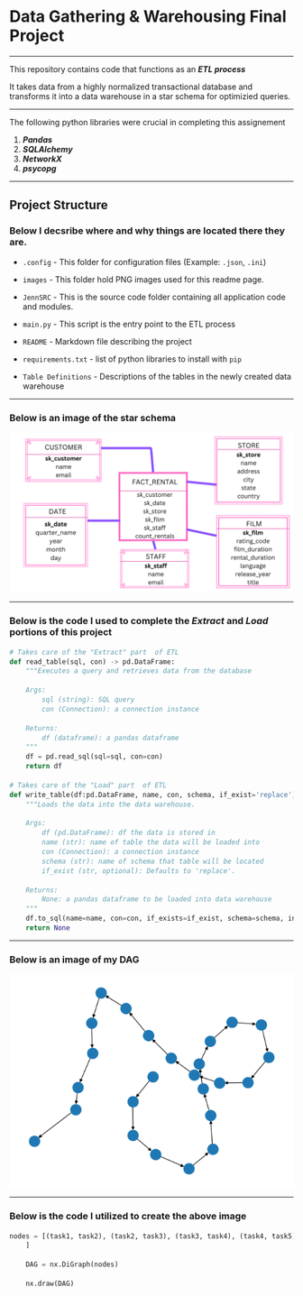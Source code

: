 # Data Gathering & Warehousing Final Project
---

This repository contains code that functions as an ***ETL process***

It takes data from a highly normalized transactional database and transforms it into a data warehouse in a star schema for optimizied queries.

---
The following python libraries were crucial in completing this assignement

1. ***Pandas***
2. ***SQLAlchemy***
3. ***NetworkX***
4. ***psycopg***

---
## Project Structure

### Below I decsribe where and why things are located there they are.
*   `.config` - This folder for configuration files (Example: `.json`, `.ini`)
*   `images` - This folder hold PNG images used for this readme page.
*   `JennSRC` - This is the source code folder containing all application code and modules.

*   `main.py` - This script is the entry point to the ETL process
*   `README` - Markdown file describing the project
*   `requirements.txt` - list of python libraries to install with `pip`
*   `Table Definitions` - Descriptions of the tables in the newly created data warehouse


---
### Below is an image of the star schema


![img](images/StarSchema.png)

---
### Below is the code I used to complete the ***Extract*** and ***Load*** portions of this project
``` python 
# Takes care of the "Extract" part  of ETL
def read_table(sql, con) -> pd.DataFrame:
    """Executes a query and retrieves data from the database

    Args:
        sql (string): SQL query
        con (Connection): a connection instance

    Returns:
        df (dataframe): a pandas dataframe
    """
    df = pd.read_sql(sql=sql, con=con)
    return df

# Takes care of the "Load" part  of ETL
def write_table(df:pd.DataFrame, name, con, schema, if_exist='replace') -> pd.DataFrame:
    """Loads the data into the data warehouse.

    Args:
        df (pd.DataFrame): df the data is stored in
        name (str): name of table the data will be loaded into
        con (Connection): a connection instance
        schema (str): name of schema that table will be located
        if_exist (str, optional): Defaults to 'replace'.

    Returns:
        None: a pandas dataframe to be loaded into data warehouse
    """
    df.to_sql(name=name, con=con, if_exists=if_exist, schema=schema, index=False, method='multi')
    return None
```
---

### Below is an image of my DAG

![img](images/DAG.png)

---
### Below is the code I utilized to create the above image

``` python 
nodes = [(task1, task2), (task2, task3), (task3, task4), (task4, task5), (task5, task6), (task6, task7), (task7, task8), (task8, task9), (task9, task10), (task10, task11), (task11, task12), (task12, task13),(task13, task14), (task14, task15), (task15, task16), (task16, task17), (task17, task18), (task18, task19), (task19, task20), (task20, task21), (task21, task22), (task22, task23), (task23, task24),(task24, task25)             
    ]
    
    DAG = nx.DiGraph(nodes)
   
    nx.draw(DAG)